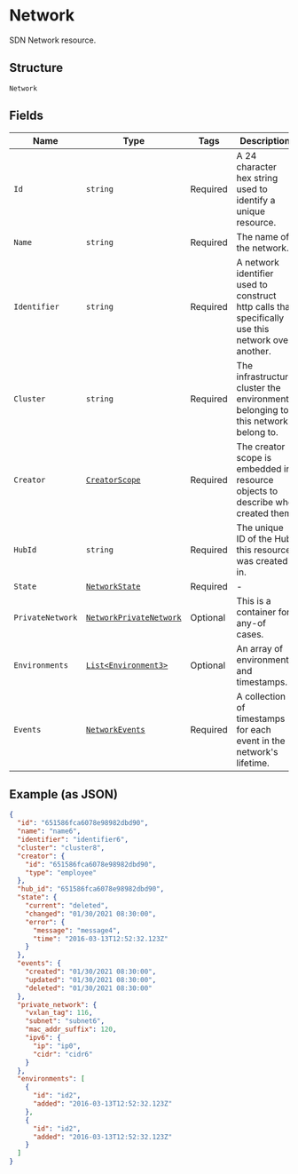 
# Network

SDN Network resource.

## Structure

`Network`

## Fields

| Name | Type | Tags | Description |
|  --- | --- | --- | --- |
| `Id` | `string` | Required | A 24 character hex string used to identify a unique resource. |
| `Name` | `string` | Required | The name of the network. |
| `Identifier` | `string` | Required | A network identifier used to construct http calls that specifically use this network over another. |
| `Cluster` | `string` | Required | The infrastructure cluster the environments belonging to this network belong to. |
| `Creator` | [`CreatorScope`](../../doc/models/creator-scope.md) | Required | The creator scope is embedded in resource objects to describe who created them |
| `HubId` | `string` | Required | The unique ID of the Hub this resource was created in. |
| `State` | [`NetworkState`](../../doc/models/network-state.md) | Required | - |
| `PrivateNetwork` | [`NetworkPrivateNetwork`](../../doc/models/containers/network-private-network.md) | Optional | This is a container for any-of cases. |
| `Environments` | [`List<Environment3>`](../../doc/models/environment-3.md) | Optional | An array of environments and timestamps. |
| `Events` | [`NetworkEvents`](../../doc/models/network-events.md) | Required | A collection of timestamps for each event in the network's lifetime. |

## Example (as JSON)

```json
{
  "id": "651586fca6078e98982dbd90",
  "name": "name6",
  "identifier": "identifier6",
  "cluster": "cluster8",
  "creator": {
    "id": "651586fca6078e98982dbd90",
    "type": "employee"
  },
  "hub_id": "651586fca6078e98982dbd90",
  "state": {
    "current": "deleted",
    "changed": "01/30/2021 08:30:00",
    "error": {
      "message": "message4",
      "time": "2016-03-13T12:52:32.123Z"
    }
  },
  "events": {
    "created": "01/30/2021 08:30:00",
    "updated": "01/30/2021 08:30:00",
    "deleted": "01/30/2021 08:30:00"
  },
  "private_network": {
    "vxlan_tag": 116,
    "subnet": "subnet6",
    "mac_addr_suffix": 120,
    "ipv6": {
      "ip": "ip0",
      "cidr": "cidr6"
    }
  },
  "environments": [
    {
      "id": "id2",
      "added": "2016-03-13T12:52:32.123Z"
    },
    {
      "id": "id2",
      "added": "2016-03-13T12:52:32.123Z"
    }
  ]
}
```

